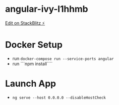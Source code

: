 # angular-ivy-l1hhmb

[Edit on StackBlitz ⚡️](https://stackblitz.com/edit/angular-ivy-l1hhmb)

# Docker Setup 
* run ```docker-compose run --service-ports angular```
* run ```npm install````

# Launch App 
* ```ng serve --host 0.0.0.0 --disableHostCheck```